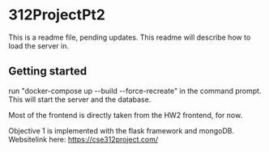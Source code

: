 # 312ProjectPt2

This is a readme file, pending updates. This readme will describe how to load the server in.

## Getting started

run "docker-compose up --build --force-recreate" in the command prompt. This will start the server and the database.

Most of the frontend is directly taken from the HW2 frontend, for now.

Objective 1 is implemented with the flask framework and mongoDB. 
Websitelink here: https://cse312project.com/
